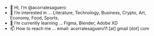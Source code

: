 - 👋 Hi, I’m @acorralesaguero
- 👀 I’m interested in ... Literature, Technology, Business, Crypto, Art, Economy, Food, Sports.
- 🌱 I’m currently learning ... Figma, Blender, Adobe XD
- 📫 How to reach me ...
  email: acorralesaguero11 [at] gmail [dot] com
